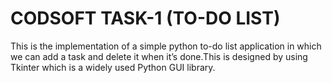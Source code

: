 # CODSOFT TASK-1 (TO-DO LIST)

This is the implementation of a simple python to-do list application in which we can add a task and delete it when it’s done.This 
is designed by using Tkinter which is a widely used Python GUI library.
